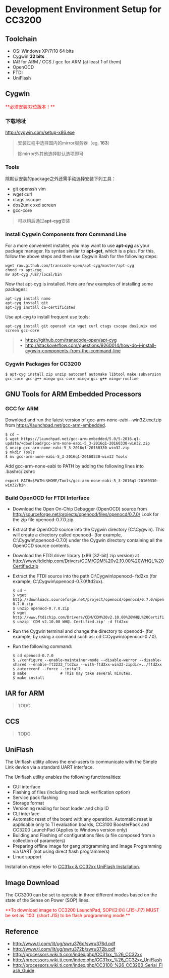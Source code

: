 # Development Environment Setup for CC3200

## Toolchain

- OS: Windows XP/7/10 64 bits
- Cygwin **32 bits**
- IAR for ARM / CCS / gcc for ARM (at least 1 of them)
- OpenOCD
- FTDI
- UniFlash

## Cygwin

<span style="color:red">
**必须安装32位版本！**
</span>

### 下载地址

http://cygwin.com/setup-x86.exe

> 安装过程中选择国内的mirror服务器（eg, **163**）
>
> 除mirror外其他选择默认选项即可

### Tools

除默认安装的package之外还需手动选择安装下列工具：

- git openssh vim
- wget curl
- ctags cscope
- dos2unix xxd screen
- gcc-core

> 可以稍后通过**apt-cyg**安装

### Install Cygwin Components from Command Line

For a more convenient installer, you may want to use **apt-cyg** as your package manager. Its syntax similar to **apt-get**, which is a plus. For this, follow the above steps and then use Cygwin Bash for the following steps:

    wget raw.github.com/transcode-open/apt-cyg/master/apt-cyg
    chmod +x apt-cyg
    mv apt-cyg /usr/local/bin

Now that apt-cyg is installed. Here are few examples of installing some packages:

    apt-cyg install nano
    apt-cyg install git
    apt-cyg install ca-certificates

Use apt-cyg to install frequent use tools:

    apt-cyg install git openssh vim wget curl ctags cscope dos2unix xxd screen gcc-core

> - https://github.com/transcode-open/apt-cyg
> - http://stackoverflow.com/questions/9260014/how-do-i-install-cygwin-components-from-the-command-line

### Cygwin Packages for CC3200

    $ apt-cyg install zip unzip autoconf automake libtool make subversion gcc-core gcc-g++ mingw-gcc-core mingw-gcc-g++ mingw-runtime

## GNU Tools for ARM Embedded Processors

### GCC for ARM

Download and run the latest version of gcc-arm-none-eabi-<version>-win32.exe/zip from https://launchpad.net/gcc-arm-embedded.

    $ cd ~
    $ wget https://launchpad.net/gcc-arm-embedded/5.0/5-2016-q1-update/+download/gcc-arm-none-eabi-5_3-2016q1-20160330-win32.zip
    $ unzip gcc-arm-none-eabi-5_3-2016q1-20160330-win32.zip
    $ mkdir Tools
    $ mv gcc-arm-none-eabi-5_3-2016q1-20160330-win32 Tools

   Add gcc-arm-none-eabi to PATH by adding the following lines into .bashrc/.zshrc

    export PATH=$PATH:$HOME/Tools/gcc-arm-none-eabi-5_3-2016q1-20160330-win32/bin

### Build OpenOCD for FTDI Interface

- Download the Open On-Chip Debugger (OpenOCD) source from http://sourceforge.net/projects/openocd/files/openocd/0.7.0/ Look for the zip file openocd-0.7.0.zip.
- Extract the OpenOCD source into the Cygwin directory (C:\Cygwin). This will create a directory called openocd-<version> (for example, C:\Cygwin\openocd-0.7.0) under the Cygwin directory containing all the OpenOCD source contents.
- Download the FTDI driver library (x86 [32-bit] zip version) at http://www.ftdichip.com/Drivers/CDM/CDM%20v2.10.00%20WHQL%20Certified.zip
- Extract the FTDI source into the path C:\Cygwin\openocd-<version> ftd2xx (for example, C:\Cygwin\openocd-0.7.0\ftd2xx).

    ```
    $ cd ~
    $ wget http://downloads.sourceforge.net/project/openocd/openocd/0.7.0/openocd-0.7.0.zip
    $ unzip openocd-0.7.0.zip
    $ wget http://www.ftdichip.com/Drivers/CDM/CDM%20v2.10.00%20WHQL%20Certified.zip
    $ unzip 'CDM v2.10.00 WHQL Certified.zip' -d ftd2xx
    ```

- Run the Cygwin terminal and change the directory to openocd-<version> (for example, by using a command such as: cd C:Cygwin/openocd-0.7.0).
- Run the following command:

    ```
    $ cd openocd-0.7.0
    $ ./configure --enable-maintainer-mode --disable-werror --disable-shared --enable-ft2232_ftd2xx --with-ftd2xx-win32-zipdir=../ftd2xx
    $ autoreconf --force --install
    $ make               # This may take several minutes.
    $ make install
    ```

## IAR for ARM

> TODO

## CCS

> TODO

## UniFlash

The Uniflash utility allows the end-users to communicate with the Simple Link device via a standard UART interface.

The Uniflash utility enables the following functionalities:

- GUI interface
- Flashing of files (including read back verification option)
- Service pack flashing
- Storage format
- Versioning reading for boot loader and chip ID
- CLI interface
- Automatic reset of the board with any operation. Automatic reset is applicable only to TI evaluation boards, CC3100 BoosterPack and CC3200 LaunchPad (Applies to Windows version only)
- Building and Flashing of configurations files (a file composed from a collection of parameters)
- Preparing offline image for gang programming and Image Programming via UART (not using direct flash programmers)
- Linux support

Installation steps refer to [CC31xx & CC32xx UniFlash Installation](http://processors.wiki.ti.com/index.php/CC31xx_%26_CC32xx_UniFlash#Installation).

## Image Download

The CC3200 can be set to operate in three different modes based on the state of the Sense on Power (SOP) lines.

<span style="color:red">
**To download image to CC3200 LaunchPad, SOP\[2:0\] (J15-J17) MUST be set as `100` (short J15) to be flash programming mode.**
</span>

## Reference

- http://www.ti.com/lit/ug/swru376d/swru376d.pdf
- http://www.ti.com/lit/ug/swru372b/swru372b.pdf
- http://processors.wiki.ti.com/index.php/CC31xx_%26_CC32xx
- http://processors.wiki.ti.com/index.php/CC31xx_%26_CC32xx_UniFlash
- http://processors.wiki.ti.com/index.php/CC3100_%26_CC3200_Serial_Flash_Guide


